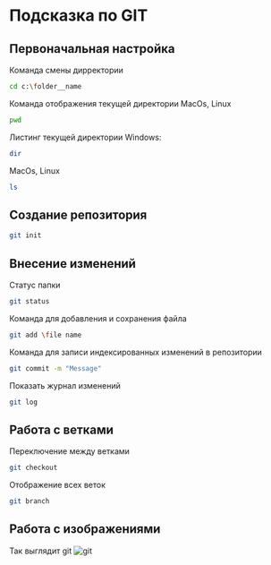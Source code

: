 # Подсказка по GIT

## Первоначальная настройка
Команда смены дирректории
```sh
cd c:\folder__name
```
Команда отображения текущей директории MacOs, Linux
```sh
pwd
```
Листинг текущей директории Windows:
```sh
dir
```
MacOs, Linux
```sh
ls
```
## Создание репозитория
```sh
git init
```
## Внесение изменений
Статус папки
```sh
git status
```
Команда для добавления и сохранения файла 
```sh
git add \file name
```
Команда для записи индексированных изменений в репозитории
```sh
git commit -m "Message"
```
Показать журнал изменений
```sh
git log
```
## Работа с ветками
Переключение между ветками
```sh
git checkout
```
Отображение всех веток
```sh 
git branch
```

## Работа с изображениями
Так выглядит git
![git](загрузка.png)